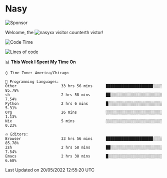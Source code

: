 # Nasy

<!--
<p align="center">
<img height="200" src="https://github-readme-stats.vercel.app/api?username=nasyxx&count_private=true&show_icons=true&theme=dracula&include_all_commits=true"/>
<img height="200" src="https://github-readme-stats.vercel.app/api/top-langs/?username=nasyxx&theme=dracula&hide=html,jupyter+notebook&count_private=true&show_icons=true"/>
</p>

  
----------------
-->

![Sponsor](https://img.shields.io/static/v1.svg?label=Sponsor&message=%E2%9D%A4&logo=GitHub&style=flat&color=pink)
 
Welcome, the ![nasyxx visitor counter](https://count.getloli.com/get/@nasyxx?theme=rule34)th vistor!
 
<!--START_SECTION:waka-->
![Code Time](http://img.shields.io/badge/Code%20Time-2%2C400%20hrs%204%20mins-blue)

![Lines of code](https://img.shields.io/badge/From%20Hello%20World%20I%27ve%20Written-5%20Million%20lines%20of%20code-blue)

📊 **This Week I Spent My Time On** 

```text
⌚︎ Time Zone: America/Chicago

💬 Programming Languages: 
Other                    33 hrs 56 mins      █████████████████████░░░░   85.78% 
sh                       2 hrs 58 mins       ██░░░░░░░░░░░░░░░░░░░░░░░   7.54% 
Python                   2 hrs 6 mins        █░░░░░░░░░░░░░░░░░░░░░░░░   5.31% 
Org                      26 mins             ░░░░░░░░░░░░░░░░░░░░░░░░░   1.13% 
Nix                      5 mins              ░░░░░░░░░░░░░░░░░░░░░░░░░   0.23%

🔥 Editors: 
Browser                  33 hrs 56 mins      █████████████████████░░░░   85.78% 
Zsh                      2 hrs 58 mins       ██░░░░░░░░░░░░░░░░░░░░░░░   7.54% 
Emacs                    2 hrs 38 mins       █░░░░░░░░░░░░░░░░░░░░░░░░   6.68%

```


 Last Updated on 20/05/2022 12:55:20 UTC
<!--END_SECTION:waka-->

<!-- ![visitors](https://visitor-badge.laobi.icu/badge?page_id=nasyxx.nasyxx) -->
